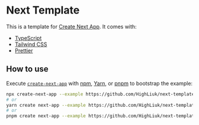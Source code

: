 # Next Template

This is a template for [Create Next App](https://nextjs.org/docs/api-reference/create-next-app). It comes with:

- [TypeScript](https://www.typescriptlang.org/)
- [Tailwind CSS](https://tailwindcss.com/)
- [Prettier](https://prettier.io/)

## How to use

Execute [`create-next-app`](https://github.com/vercel/next.js/tree/canary/packages/create-next-app) with [npm](https://docs.npmjs.com/cli/init), [Yarn](https://yarnpkg.com/lang/en/docs/cli/create/), or [pnpm](https://pnpm.io) to bootstrap the example:

```bash
npx create-next-app --example https://github.com/HighLiuk/next-template my-app
# or
yarn create next-app --example https://github.com/HighLiuk/next-template my-app
# or
pnpm create next-app --example https://github.com/HighLiuk/next-template my-app
```
